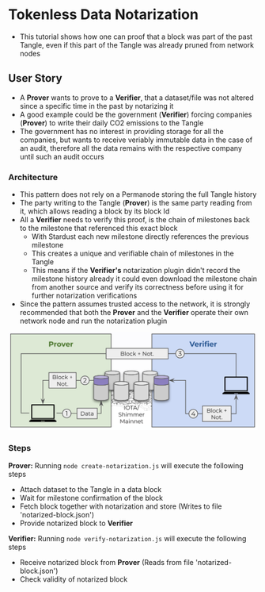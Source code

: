 # Tokenless Data Notarization
- This tutorial shows how one can proof that a block was part of the past Tangle, even if this part of the Tangle was already pruned from network nodes

## User Story
- A **Prover** wants to prove to a **Verifier**, that a dataset/file was not altered since a specific time in the past by notarizing it
- A good example could be the government (**Verifier**) forcing companies (**Prover**) to write their daily CO2 emissions to the Tangle
- The government has no interest in providing storage for all the companies, but wants to receive veriably immutable data in the case of an audit, therefore all the data remains with the respective company until such an audit occurs

### Architecture
- This pattern does not rely on a Permanode storing the full Tangle history
- The party writing to the Tangle (**Prover**) is the same party reading from it, which allows reading a block by its block Id
- All a **Verifier** needs to verify this proof, is the chain of milestones back to the milestone that referenced this exact block
    - With Stardust each new milestone directly references the previous milestone
    - This creates a unique and verifiable chain of milestones in the Tangle
    - This means if the **Verifier's** notarization plugin didn't record the milestone history already it could even download the milestone chain from another source and verify its correctness before using it for further notarization verifications
- Since the pattern assumes trusted access to the network, it is strongly recommended that both the **Prover** and the **Verifier** operate their own network node and run the notarization plugin

![alt text](pattern.png)

### Steps

**Prover:** Running ```node create-notarization.js``` will execute the following steps
- Attach dataset to the Tangle in a data block
- Wait for milestone confirmation of the block
- Fetch block together with notarization and store (Writes to file 'notarized-block.json')
- Provide notarized block to **Verifier**

**Verifier:** Running ```node verify-notarization.js``` will execute the following steps
- Receive notarized block from **Prover** (Reads from file 'notarized-block.json')
- Check validity of notarized block
